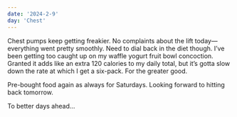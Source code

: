 ```yaml
---
date: '2024-2-9'
day: 'Chest'
---
```


Chest pumps keep getting freakier. No complaints about the lift today—everything went pretty smoothly. Need to dial back in the diet though. I’ve been getting too caught up on my waffle yogurt fruit bowl concoction. Granted it adds like an extra 120 calories to my daily total, but it’s gotta slow down the rate at which I get a six-pack. For the greater good.

Pre-bought food again as always for Saturdays. Looking forward to hitting back tomorrow.

To better days ahead…